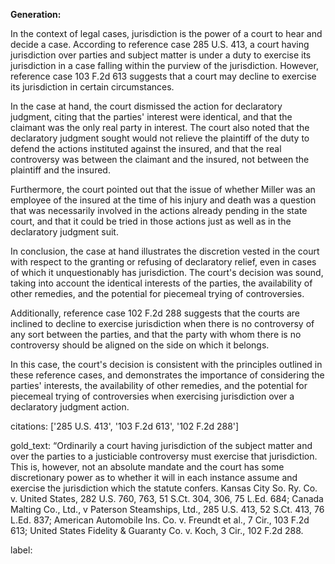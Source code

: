 **Generation:**



In the context of legal cases, jurisdiction is the power of a court to hear and decide a case. According to reference case 285 U.S. 413, a court having jurisdiction over parties and subject matter is under a duty to exercise its jurisdiction in a case falling within the purview of the jurisdiction. However, reference case 103 F.2d 613 suggests that a court may decline to exercise its jurisdiction in certain circumstances. 

In the case at hand, the court dismissed the action for declaratory judgment, citing that the parties' interest were identical, and that the claimant was the only real party in interest. The court also noted that the declaratory judgment sought would not relieve the plaintiff of the duty to defend the actions instituted against the insured, and that the real controversy was between the claimant and the insured, not between the plaintiff and the insured. 

Furthermore, the court pointed out that the issue of whether Miller was an employee of the insured at the time of his injury and death was a question that was necessarily involved in the actions already pending in the state court, and that it could be tried in those actions just as well as in the declaratory judgment suit. 

In conclusion, the case at hand illustrates the discretion vested in the court with respect to the granting or refusing of declaratory relief, even in cases of which it unquestionably has jurisdiction. The court's decision was sound, taking into account the identical interests of the parties, the availability of other remedies, and the potential for piecemeal trying of controversies. 

Additionally, reference case 102 F.2d 288 suggests that the courts are inclined to decline to exercise jurisdiction when there is no controversy of any sort between the parties, and that the party with whom there is no controversy should be aligned on the side on which it belongs. 

In this case, the court's decision is consistent with the principles outlined in these reference cases, and demonstrates the importance of considering the parties' interests, the availability of other remedies, and the potential for piecemeal trying of controversies when exercising jurisdiction over a declaratory judgment action. 

citations: ['285 U.S. 413', '103 F.2d 613', '102 F.2d 288']

gold_text: “Ordinarily a court having jurisdiction of the subject matter and over the parties to a justiciable controversy must exercise that jurisdiction. This is, however, not an absolute mandate and the court has some discretionary power as to whether it will in each instance assume and exercise the jurisdiction which the statute confers. Kansas City So. Ry. Co. v. United States, 282 U.S. 760, 763, 51 S.Ct. 304, 306, 75 L.Ed. 684; Canada Malting Co., Ltd., v Paterson Steamships, Ltd., 285 U.S. 413, 52 S.Ct. 413, 76 L.Ed. 837; American Automobile Ins. Co. v. Freundt et al., 7 Cir., 103 F.2d 613; United States Fidelity & Guaranty Co. v. Koch, 3 Cir., 102 F.2d 288.

label: 